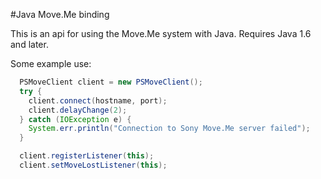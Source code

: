 #Java Move.Me binding

This is an api for using the Move.Me system with Java. Requires Java 1.6 and later. 

Some example use:

```java
  PSMoveClient client = new PSMoveClient();
  try {
    client.connect(hostname, port);
    client.delayChange(2);
  } catch (IOException e) {
    System.err.println("Connection to Sony Move.Me server failed");
  }

  client.registerListener(this);
  client.setMoveLostListener(this);
```

